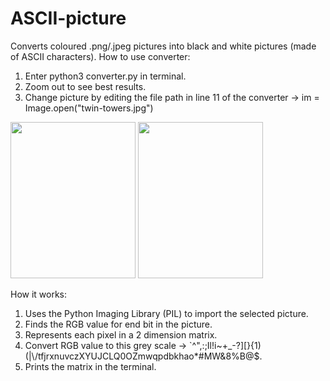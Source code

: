 # ASCII-picture
Converts coloured .png/.jpeg pictures into black and white pictures (made of ASCII characters).
How to use converter: 
1)   Enter python3 converter.py in terminal.
2)   Zoom out to see best results.
3)   Change picture by editing the file path in line 11 of the converter 
     ->   im = Image.open("twin-towers.jpg")

<img src="https://github.com/yili288/ASCII-pic/blob/master/twin-towers.jpg" width="200" height="250" />
<img src="https://github.com/yili288/ASCII-pic/blob/master/Black-white-twin-towers.png" width="200" height="250" />

How it works:
1)   Uses the Python Imaging Library (PIL) to import the selected picture.
2)   Finds the RGB value for end bit in the picture.
3)   Represents each pixel in a 2 dimension matrix.
4)   Convert RGB value to this grey scale 
     ->  `^\",:;Il!i~+_-?][}{1)(|\\/tfjrxnuvczXYUJCLQ0OZmwqpdbkhao*#MW&8%B@$.
6)   Prints the matrix in the terminal.


